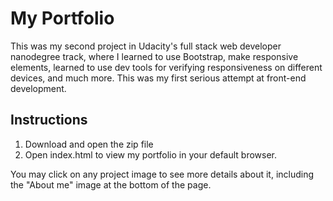 # My Portfolio

This was my second project in Udacity's full stack web developer nanodegree track, where I learned to use Bootstrap, make responsive elements, learned to use dev tools for verifying responsiveness on different devices, and much more. This was my first serious attempt at front-end development.

## Instructions

 1. Download and open the zip file
 2. Open index.html to view my portfolio in your default browser.

You may click on any project image to see more details about it, including the "About me" image at the bottom of the page.